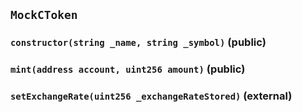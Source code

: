 ## `MockCToken`

### `constructor(string _name, string _symbol)` (public)

### `mint(address account, uint256 amount)` (public)

### `setExchangeRate(uint256 _exchangeRateStored)` (external)
